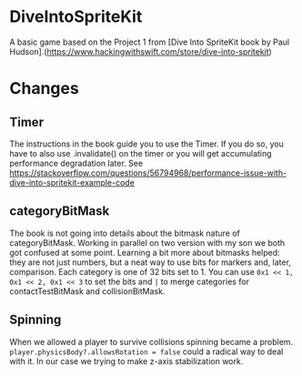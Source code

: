 # DiveIntoSpriteKit
A basic game based on the Project 1 from [Dive Into SpriteKit book by Paul Hudson].(https://www.hackingwithswift.com/store/dive-into-spritekit)

# Changes

## Timer

The instructions in the book guide you to use the Timer. If you do so, you have to also use .invalidate() on the timer or you will get accumulating performance degradation later. See https://stackoverflow.com/questions/56794968/performance-issue-with-dive-into-spritekit-example-code

## categoryBitMask

The book is not going into details about the bitmask nature of categoryBitMask. Working in parallel on two version with my son we both got confused at some point. Learning a bit more about bitmasks helped: they are not just numbers, but a neat way to use bits for markers and, later, comparison. Each category is one of 32 bits set to 1. You can use `0x1 << 1, 0x1 << 2, 0x1 << 3` to set the bits and `|` to merge categories for contactTestBitMask and collisionBitMask. 

## Spinning

When we allowed a player to survive collisions spinning became a problem. `player.physicsBody?.allowsRotation = false` could a radical way to deal with it. In our case we trying to make z-axis stabilization work.

